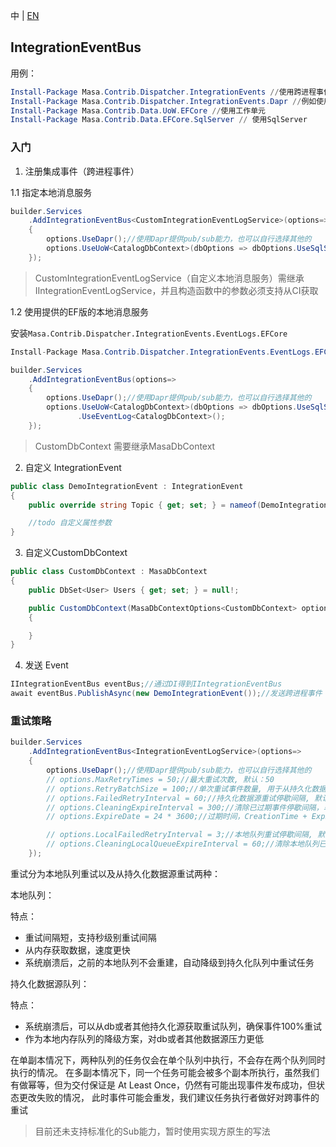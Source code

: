 中 | [EN](README.md)

## IntegrationEventBus

用例：

``` powershell
Install-Package Masa.Contrib.Dispatcher.IntegrationEvents //使用跨进程事件
Install-Package Masa.Contrib.Dispatcher.IntegrationEvents.Dapr //例如使用dapr提供pub、sub能力，也可自行选择其他实现
Install-Package Masa.Contrib.Data.UoW.EFCore //使用工作单元
Install-Package Masa.Contrib.Data.EFCore.SqlServer // 使用SqlServer
```

### 入门

1. 注册集成事件（跨进程事件）

1.1 指定本地消息服务

```C#
builder.Services
    .AddIntegrationEventBus<CustomIntegrationEventLogService>(options=>
    {
        options.UseDapr();//使用Dapr提供pub/sub能力，也可以自行选择其他的
        options.UseUoW<CatalogDbContext>(dbOptions => dbOptions.UseSqlServer("server=localhost;uid=sa;pwd=P@ssw0rd;database=identity"))//使用工作单元，推荐使用;
    });
```

>  CustomIntegrationEventLogService（自定义本地消息服务）需继承IIntegrationEventLogService，并且构造函数中的参数必须支持从CI获取

1.2 使用提供的EF版的本地消息服务

安装`Masa.Contrib.Dispatcher.IntegrationEvents.EventLogs.EFCore`

``` C#
Install-Package Masa.Contrib.Dispatcher.IntegrationEvents.EventLogs.EFCore //记录跨进程消息日志
```

```C#
builder.Services
    .AddIntegrationEventBus(options=>
    {
        options.UseDapr();//使用Dapr提供pub/sub能力，也可以自行选择其他的
        options.UseUoW<CatalogDbContext>(dbOptions => dbOptions.UseSqlServer("server=localhost;uid=sa;pwd=P@ssw0rd;database=identity"))//使用工作单元，推荐使用
               .UseEventLog<CatalogDbContext>();
    });
```

> CustomDbContext 需要继承MasaDbContext

2. 自定义 IntegrationEvent

```C#
public class DemoIntegrationEvent : IntegrationEvent
{
    public override string Topic { get; set; } = nameof(DemoIntegrationEvent);//dapr topic name

    //todo 自定义属性参数
}
```

3. 自定义CustomDbContext

```C#
public class CustomDbContext : MasaDbContext
{
    public DbSet<User> Users { get; set; } = null!;

    public CustomDbContext(MasaDbContextOptions<CustomDbContext> options) : base(options)
    {

    }
}
```

4. 发送 Event

```C#
IIntegrationEventBus eventBus;//通过DI得到IIntegrationEventBus
await eventBus.PublishAsync(new DemoIntegrationEvent());//发送跨进程事件
```

### 重试策略

```C#
builder.Services
    .AddIntegrationEventBus<IntegrationEventLogService>(options=>
    {
        options.UseDapr();//使用Dapr提供pub/sub能力，也可以自行选择其他的
        // options.MaxRetryTimes = 50;//最大重试次数, 默认：50
        // options.RetryBatchSize = 100;//单次重试事件数量, 用于从持久化数据源获取待重试事件, 默认100
        // options.FailedRetryInterval = 60;//持久化数据源重试停歇间隔, 默认60s
        // options.CleaningExpireInterval = 300;//清除已过期事件停歇间隔，单位：s, 默认 300s
        // options.ExpireDate = 24 * 3600;//过期时间，CreationTime + ExpireDate = 过期时间, 默认1天

        // options.LocalFailedRetryInterval = 3;//本地队列重试停歇间隔, 默认3s
        // options.CleaningLocalQueueExpireInterval = 60;//清除本地队列已过期事件停歇间隔，单位：s, 默认 60s
    });
```

重试分为本地队列重试以及从持久化数据源重试两种：

本地队列：

特点：
- 重试间隔短，支持秒级别重试间隔
- 从内存获取数据，速度更快
- 系统崩溃后，之前的本地队列不会重建，自动降级到持久化队列中重试任务

持久化数据源队列：

特点：

- 系统崩溃后，可以从db或者其他持久化源获取重试队列，确保事件100%重试
- 作为本地内存队列的降级方案，对db或者其他数据源压力更低

在单副本情况下，两种队列的任务仅会在单个队列中执行，不会存在两个队列同时执行的情况。
在多副本情况下，同一个任务可能会被多个副本所执行，虽然我们有做幂等，但为交付保证是 At Least Once，仍然有可能出现事件发布成功，但状态更改失败的情况，
此时事件可能会重发，我们建议任务执行者做好对跨事件的重试

> 目前还未支持标准化的Sub能力，暂时使用实现方原生的写法
